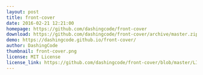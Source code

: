 ```yaml
---
layout: post
title: front-cover
date: 2016-02-21 12:21:00
homepage: https://github.com/dashingcode/front-cover
download: https://github.com/dashingcode/front-cover/archive/master.zip
demo: https://dashingcode.github.io/front-cover/
author: DashingCode
thumbnail: front-cover.png
license: MIT License
license_link: https://github.com/dashingcode/front-cover/blob/master/LICENSE
---
```

